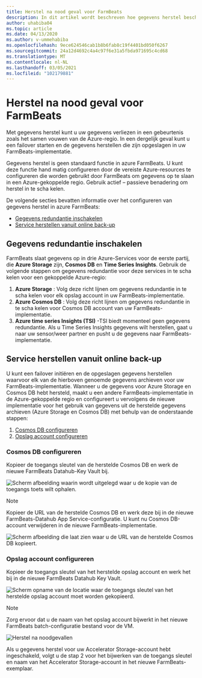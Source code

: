 ```yaml
---
title: Herstel na nood geval voor FarmBeats
description: In dit artikel wordt beschreven hoe gegevens herstel bescherming biedt tegen het verlies van uw gegevens.
author: uhabiba04
ms.topic: article
ms.date: 04/13/2020
ms.author: v-ummehabiba
ms.openlocfilehash: 9ece624546cab1b8b6fab8c19f4401bd050f6267
ms.sourcegitcommit: 24a12d4692c4a4c97f6e31a5fbda971695c4cd68
ms.translationtype: MT
ms.contentlocale: nl-NL
ms.lasthandoff: 03/05/2021
ms.locfileid: "102179881"
---
```

# <a name="disaster-recovery-for-farmbeats"></a>Herstel na nood geval voor FarmBeats

Met gegevens herstel kunt u uw gegevens verliezen in een gebeurtenis zoals het samen vouwen van de Azure-regio. In een dergelijk geval kunt u een failover starten en de gegevens herstellen die zijn opgeslagen in uw FarmBeats-implementatie.

Gegevens herstel is geen standaard functie in azure FarmBeats. U kunt deze functie hand matig configureren door de vereiste Azure-resources te configureren die worden gebruikt door FarmBeats om gegevens op te slaan in een Azure-gekoppelde regio. Gebruik actief – passieve benadering om herstel in te scha kelen.

De volgende secties bevatten informatie over het configureren van gegevens herstel in azure FarmBeats:

- [Gegevens redundantie inschakelen](#enable-data-redundancy)
- [Service herstellen vanuit online back-up](#restore-service-from-online-backup)


## <a name="enable-data-redundancy"></a>Gegevens redundantie inschakelen

FarmBeats slaat gegevens op in drie Azure-Services voor de eerste partij, die **Azure Storage** zijn, **Cosmos DB** en **Time Series Insights**. Gebruik de volgende stappen om gegevens redundantie voor deze services in te scha kelen voor een gekoppelde Azure-regio:

1.  **Azure Storage** : Volg deze richt lijnen om gegevens redundantie in te scha kelen voor elk opslag account in uw FarmBeats-implementatie.
2.  **Azure Cosmos DB** : Volg deze richt lijnen om gegevens redundantie in te scha kelen voor Cosmos DB account van uw FarmBeats-implementatie.
3.  **Azure time series Insights (TSI)** -TSI biedt momenteel geen gegevens redundantie. Als u Time Series Insights gegevens wilt herstellen, gaat u naar uw sensor/weer partner en pusht u de gegevens naar FarmBeats-implementatie.

## <a name="restore-service-from-online-backup"></a>Service herstellen vanuit online back-up

U kunt een failover initiëren en de opgeslagen gegevens herstellen waarvoor elk van de hierboven genoemde gegevens archieven voor uw FarmBeats-implementatie. Wanneer u de gegevens voor Azure Storage en Cosmos DB hebt hersteld, maakt u een andere FarmBeats-implementatie in de Azure-gekoppelde regio en configureert u vervolgens de nieuwe implementatie voor het gebruik van gegevens uit de herstelde gegevens archieven (Azure Storage en Cosmos DB) met behulp van de onderstaande stappen:

1. [Cosmos DB configureren](#configure-cosmos-db)
2. [Opslag account configureren](#configure-storage-account)


### <a name="configure-cosmos-db"></a>Cosmos DB configureren

Kopieer de toegangs sleutel van de herstelde Cosmos DB en werk de nieuwe FarmBeats Datahub-Key Vault bij.


  ![Scherm afbeelding waarin wordt uitgelegd waar u de kopie van de toegangs toets wilt ophalen.](./media/disaster-recovery-for-farmbeats/key-vault-secrets.png)

> [!NOTE]
> Kopieer de URL van de herstelde Cosmos DB en werk deze bij in de nieuwe FarmBeats-Datahub App Service-configuratie. U kunt nu Cosmos DB-account verwijderen in de nieuwe FarmBeats-implementatie.

  ![Scherm afbeelding die laat zien waar u de URL van de herstelde Cosmos DB kopieert.](./media/disaster-recovery-for-farmbeats/configuration.png)

### <a name="configure-storage-account"></a>Opslag account configureren

Kopieer de toegangs sleutel van het herstelde opslag account en werk het bij in de nieuwe FarmBeats Datahub Key Vault.

![Scherm opname van de locatie waar de toegangs sleutel van het herstelde opslag account moet worden gekopieerd.](./media/disaster-recovery-for-farmbeats/key-vault-7-secrets.png)

>[!NOTE]
> Zorg ervoor dat u de naam van het opslag account bijwerkt in het nieuwe FarmBeats batch-configuratie bestand voor de VM.

![Herstel na noodgevallen](./media/disaster-recovery-for-farmbeats/batch-prep-files.png)

Als u gegevens herstel voor uw Accelerator Storage-account hebt ingeschakeld, volgt u de stap 2 voor het bijwerken van de toegangs sleutel en naam van het Accelerator Storage-account in het nieuwe FarmBeats-exemplaar.
